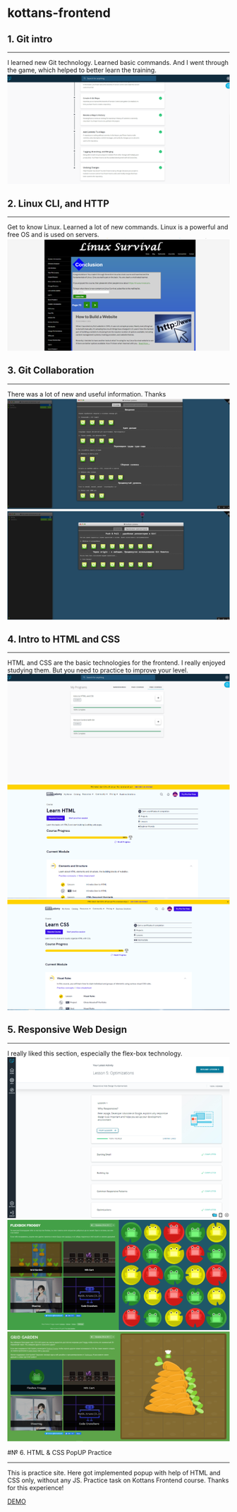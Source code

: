 # kottans-frontend

## 1. Git intro

---

I learned new Git technology. Learned basic commands. And I went through the game, which helped to better learn the training.
![](/task_git_and_github/1.png)

## 2. Linux CLI, and HTTP

---

Get to know Linux. Learned a lot of new commands. Linux is a powerful and free OS and is used on servers.
![](/task_linux_cli/4.png)

## 3. Git Collaboration

---

There was a lot of new and useful information. Thanks
![](/task_git_and_github/2.png)
![](/task_git_and_github/3.png)

## 4. Intro to HTML and CSS

---

HTML and CSS are the basic technologies for the frontend. I really enjoyed studying them. But you need to practice to improve your level.
![](/task_html_css_intro/5.png)
![](/task_html_css_intro/6.png)
![](/task_html_css_intro/7.png)

## 5. Responsive Web Design

---

I really liked this section, especially the flex-box technology.
![](/task_responsive_web_design/10.png)
![](/task_responsive_web_design/11.png)
![](/task_responsive_web_design/12.png)

#№ 6. HTML & CSS PopUP Practice

___

This is practice site. Here got implemented popup with help of HTML and CSS only, without any JS.
Practice task on Kottans Frontend course. Thanks for this experience!

[DEMO](https://dimonlakhin.github.io/html_css_popup/)
